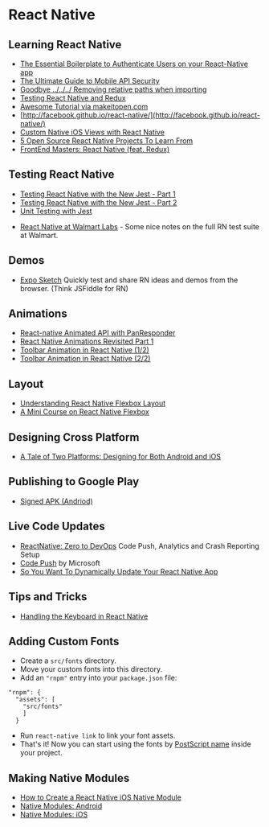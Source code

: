 # React Native

## Learning React Native

* [The Essential Boilerplate to Authenticate Users on your React-Native app](https://medium.com/@alexmngn/the-essential-boilerplate-to-authenticate-users-on-your-react-native-app-f7a8e0e04a42#.9ghi2cd0p)
* [The Ultimate Guide to Mobile API Security](https://stormpath.com/blog/the-ultimate-guide-to-mobile-api-security)
* [Goodbye ../../../ Removing relative paths when importing](http://davidboyne.co.uk/2016/04/29/react-webpack-gem.html)
* [Testing React Native and Redux](https://blog.hellojs.org/testing-react-native-and-redux-e5a71b99e178)
* [Awesome Tutorial via makeitopen.com](http://makeitopen.com/)
* [http://facebook.github.io/react-native/](http://facebook.github.io/react-native/)
* [Custom Native iOS Views with React Native](http://almostobsolete.net/react-native/custom-ios-views-with-react-native.html)
* [5 Open Source React Native Projects To Learn From](https://medium.com/@bilalbudhani/5-open-source-react-native-projects-to-learn-from-fb7e5cfe29f2#.i8tor0vci)
* [FrontEnd Masters: React Native (feat. Redux)](https://frontendmasters.com/courses/react-native/)

## Testing React Native

* [Testing React Native with the New Jest - Part 1](https://blog.callstack.io/unit-testing-react-native-with-the-new-jest-i-snapshots-come-into-play-68ba19b1b9fe)
* [Testing React Native with the New Jest - Part 2](https://blog.callstack.io/unit-testing-react-native-with-the-new-jest-ii-redux-snapshots-for-your-actions-and-reducers-8559f6f8050b#.nu1a8mlnx)
* [Unit Testing with Jest](https://facebook.github.io/react-native/docs/testing.html)
- [React Native at Walmart Labs](https://medium.com/walmartlabs/react-native-at-walmartlabs-cdd140589560#.tkfs3hktj) - Some nice notes on the full RN test suite at Walmart.

## Demos 

- [Expo Sketch](https://sketch.expo.io/) Quickly test and share RN ideas and demos from the browser. (Think JSFiddle for RN)

## Animations

- [React-native Animated API with PanResponder](http://browniefed.com/blog/react-native-animated-api-with-panresponder/)
- [React Native Animations Revisited Part 1](https://blog.callstack.io/react-native-animations-revisited-part-i-783143d4884#.xslc1bfy2)
- [Toolbar Animation in React Native (1/2)](https://medium.com/react-native-motion/toolbar-animation-in-react-native-fe89c4f8e4cf#.pk3ngfdtf)
- [Toolbar Animation in React Native (2/2)](https://medium.com/react-native-motion/toolbar-animation-in-react-native-2-2-f04ac45c7c11#.vsdhnhrnr)

## Layout

* [Understanding React Native Flexbox Layout](https://medium.com/the-react-native-log/understanding-react-native-flexbox-layout-7a528200afd4#.wo4v5rvrg)
* [A Mini Course on React Native Flexbox](https://medium.com/the-react-native-log/a-mini-course-on-react-native-flexbox-2832a1ccc6#.dour9qjai)

## Designing Cross Platform

* [A Tale of Two Platforms: Designing for Both Android and iOS](https://webdesign.tutsplus.com/articles/a-tale-of-two-platforms-designing-for-both-android-and-ios--cms-23616)

## Publishing to Google Play

* [Signed APK (Andriod)](https://facebook.github.io/react-native/docs/signed-apk-android.html)

## Live Code Updates

* [ReactNative: Zero to DevOps](https://www.youtube.com/watch?v=lfqZ8Uy2p3U&feature=youtu.be) Code Push, Analytics and Crash Reporting Setup
* [Code Push](https://microsoft.github.io/code-push/) by Microsoft
* [So You Want To Dynamically Update Your React Native App](https://medium.com/@clayallsopp/so-you-want-to-dynamically-update-your-react-native-app-d1d88bf11ede)

## Tips and Tricks

* [Handling the Keyboard in React Native](http://blog.arjun.io/react-native/mobile/cross-platform/2016/04/01/handling-the-keyboard-in-react-native.html)

## Adding Custom Fonts

- Create a `src/fonts` directory.
- Move your custom fonts into this directory.
- Add an `"rnpm"` entry into your `package.json` file:
```
"rnpm": {
  "assets": [
    "src/fonts"
    ]
  }
```
- Run `react-native link` to link your font assets. 
- That's it! Now you can start using the fonts by [PostScript name](http://stackoverflow.com/a/41636431/3960969) inside your project.
 
## Making Native Modules

- [How to Create a React Native iOS Native Module](http://blog.tylerbuchea.com/how-to-create-a-react-native-ios-native-module/)
- [Native Modules: Android](http://facebook.github.io/react-native/docs/native-modules-android.html)
- [Native Modules: iOS](http://facebook.github.io/react-native/docs/native-modules-ios.html)
